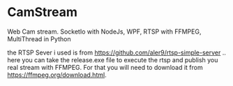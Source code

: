# CamStream
Web Cam stream. SocketIo with NodeJs, WPF, RTSP with FFMPEG, MultiThread in Python

the RTSP Sever i used is from https://github.com/aler9/rtsp-simple-server .. here you can take the release.exe file to execute the rtsp and publish you real stream 
with FFMPEG. For that you will need to download it from https://ffmpeg.org/download.html.

